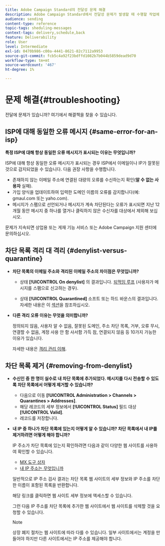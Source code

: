 ```yaml
---
title: Adobe Campaign Standard의 전달성 문제 해결
description: Adobe Campaign Standard에서 전달성 문제가 발생할 때 수행할 작업에 대해 알아봅니다.
audience: sending
content-type: reference
topic-tags: sheduling-messages
context-tags: delivery,schedule,back
feature: Deliverability
role: User
level: Intermediate
exl-id: 0470b986-c00a-4441-8621-82c7112a9953
source-git-commit: fcb5c4a92f23bdffd1082b7b044b5859dead9d70
workflow-type: tm+mt
source-wordcount: '467'
ht-degree: 1%

---
```


# 문제 해결{#troubleshooting}

전달에 문제가 있습니까? 여기에서 해결책을 찾을 수 있습니다.

## ISP에 대해 동일한 오류 메시지 {#same-error-for-an-isp}

**특정 ISP에 대해 항상 동일한 오류 메시지가 표시되는 이유는 무엇입니까?**

ISP에 대해 항상 동일한 오류 메시지가 표시되는 경우 ISP에서 이메일이나 IP가 잘못된 것으로 감지되었을 수 있습니다. 다음 권장 사항을 수행합니다.
* 존재하지 않는 이메일 주소에 연결된 대량의 오류를 수신하는지 확인(**알 수 없는 사용자** 실패).
* 가입 양식을 업데이트하여 입력한 도메인 이름의 오류를 감지합니다(예: gmaul.com 또는 yaho.com).
* 메시지가 스팸으로 선언되거나 메시지가 계속 차단된다는 오류가 표시되면 지난 12개월 동안 메시지 중 하나를 열거나 클릭하지 않은 수신자를 대상에서 제외해 보십시오.

문제가 지속되면 상업용 또는 게재 기능 서비스 또는 Adobe Campaign 지원 센터에 문의하십시오.

## 차단 목록 격리 대 격리 {#denylist-versus-quarantine}

* **차단 목록의 이메일 주소와 격리된 이메일 주소의 차이점은 무엇입니까?**

   * 상태 **[!UICONTROL On denylist]** 의 결과입니다. [되먹임 루프](https://experienceleague.adobe.com/docs/deliverability-learn/deliverability-best-practice-guide/transition-process/infrastructure.html#feedback-loops) (사용자가 메시지를 스팸으로 신고하는 경우).

   * 상태 **[!UICONTROL Quarantined]** 소프트 또는 하드 바운스의 결과입니다.
   자세한 내용은 이 [섹션](../../sending/using/understanding-quarantine-management.md#quarantine-vs-denylist)을 참조하십시오.

* **다른 격리 오류 이유는 무엇을 의미합니까?**

   정의되지 않음, 사용자 알 수 없음, 잘못된 도메인, 주소 차단 목록, 거부, 오류 무시, 연결할 수 없음, 계정 사용 안 함 사서함 가득 참, 연결되지 않음 등 10가지 가능한 이유가 있습니다.

   자세한 내용은 [격리 관리 이해](../../sending/using/understanding-quarantine-management.md).

## 차단 목록 제거 {#removing-from-denylist}

* **수신인 중 한 명이 실수로 내 차단 목록에 추가되었다. 메시지를 다시 전송할 수 있도록 차단 목록에서 어떻게 제거할 수 있습니까?**

   * 다음으로 이동 **[!UICONTROL Administration > Channels > Quarantines > Addresses]**.
   * 해당 레코드의 세부 정보에서 **[!UICONTROL Status]** 필드 대상 **[!UICONTROL Valid]**.
   * 레코드를 저장합니다.

* **내 IP 중 하나가 차단 목록에 있는지 어떻게 알 수 있습니까? 차단 목록에서 내 IP를 제거하려면 어떻게 해야 합니까?**

   IP 주소가 차단 목록에 있는지 확인하려면 다음과 같이 다양한 웹 사이트를 사용하여 확인할 수 있습니다.
   * [MX 도구 상자](https://mxtoolbox.com/)
   * [내 IP 주소는 무엇입니까](https://whatismyipaddress.com)

   일반적으로 IP 주소 검사 결과는 차단 목록 웹 사이트의 세부 정보와 IP 주소를 차단한 이름이 포함된 목록을 반환합니다.

   해당 링크를 클릭하면 웹 사이트 세부 정보에 액세스할 수 있습니다.

   그런 다음 IP 주소를 차단 목록에 추가한 웹 사이트에서 웹 사이트를 삭제할 것을 요청할 수 있습니다.

   >[!NOTE]
   >
   >상장 폐지 절차는 웹 사이트에 따라 다를 수 있습니다. 일부 사이트에서는 계정을 만들어야 하지만 다른 사이트에서는 IP 주소를 제공해야 합니다.

